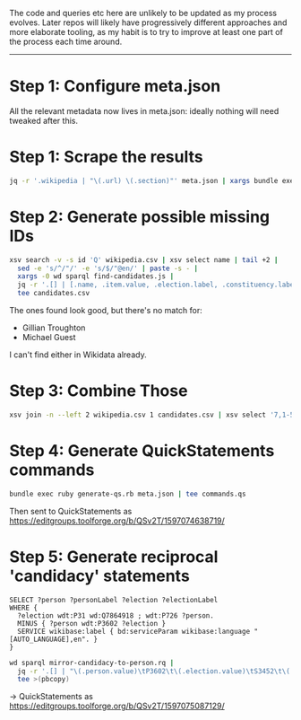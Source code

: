 
The code and queries etc here are unlikely to be updated as my process
evolves. Later repos will likely have progressively different approaches
and more elaborate tooling, as my habit is to try to improve at least
one part of the process each time around.

---------

Step 1: Configure meta.json
===========================

All the relevant metadata now lives in meta.json: ideally nothing will
need tweaked after this.

Step 1: Scrape the results
==========================

```sh
jq -r '.wikipedia | "\(.url) \(.section)"' meta.json | xargs bundle exec ruby scraper.rb | tee wikipedia.csv
```

Step 2: Generate possible missing IDs
=====================================

```sh
xsv search -v -s id 'Q' wikipedia.csv | xsv select name | tail +2 |
  sed -e 's/^/"/' -e 's/$/"@en/' | paste -s - |
  xargs -0 wd sparql find-candidates.js |
  jq -r '.[] | [.name, .item.value, .election.label, .constituency.label, .party.label] | @csv' |
  tee candidates.csv
```

The ones found look good, but there's no match for:

* Gillian Troughton
* Michael Guest

I can't find either in Wikidata already.

Step 3: Combine Those
=====================

```sh
xsv join -n --left 2 wikipedia.csv 1 candidates.csv | xsv select '7,1-5' | sed $'1i\\\nfoundid' | tee combo.csv
```

Step 4: Generate QuickStatements commands
=========================================

```sh
bundle exec ruby generate-qs.rb meta.json | tee commands.qs
```

Then sent to QuickStatements as https://editgroups.toolforge.org/b/QSv2T/1597074638719/

Step 5: Generate reciprocal 'candidacy' statements
==================================================

```sparql
SELECT ?person ?personLabel ?election ?electionLabel
WHERE {
  ?election wdt:P31 wd:Q7864918 ; wdt:P726 ?person.
  MINUS { ?person wdt:P3602 ?election }
  SERVICE wikibase:label { bd:serviceParam wikibase:language "[AUTO_LANGUAGE],en". }
}
```

```sh
wd sparql mirror-candidacy-to-person.rq |
  jq -r '.[] | "\(.person.value)\tP3602\t\(.election.value)\tS3452\t\(.election.value)"' |
  tee >(pbcopy)
```

-> QuickStatements as https://editgroups.toolforge.org/b/QSv2T/1597075087129/

